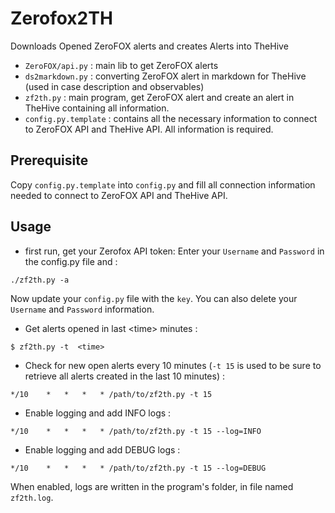 # Zerofox2TH

Downloads Opened ZeroFOX alerts and creates Alerts into TheHive

- `ZeroFOX/api.py` : main lib to get ZeroFOX alerts
- `ds2markdown.py` : converting ZeroFOX alert in markdown for TheHive (used in case description and observables)
- `zf2th.py` : main program, get ZeroFOX alert and create an alert in TheHive containing all information.
- `config.py.template` : contains all the necessary information to connect to ZeroFOX API and TheHive API. All information is required.

## Prerequisite

Copy `config.py.template` into `config.py` and fill all connection information needed to connect to ZeroFOX API and TheHive API.

## Usage

- first run, get your Zerofox API token:
Enter your `Username` and `Password` in the config.py file and :

```
./zf2th.py -a
```

Now update your `config.py` file with the `key`. You can also delete your `Username` and `Password` information.

- Get alerts opened in last \<time\> minutes :

```
$ zf2th.py -t  <time>
```

- Check for new open alerts every 10 minutes (`-t 15` is used to be sure to retrieve all alerts created in the last 10 minutes) :

```
*/10    *   *   *   * /path/to/zf2th.py -t 15
```

- Enable logging and add INFO logs :

```
*/10    *   *   *   * /path/to/zf2th.py -t 15 --log=INFO
```

- Enable logging and add DEBUG logs :

```
*/10    *   *   *   * /path/to/zf2th.py -t 15 --log=DEBUG
```

When enabled, logs are written in the program's folder, in file named `zf2th.log`.
